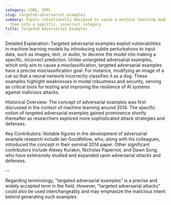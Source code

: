 ```yaml
---
category: CORE, IMPL
slug: targeted-adversarial-examples
summary: Inputs intentionally designed to cause a machine learning model to misclassify
  them into a specific, incorrect category.
title: Targeted Adversarial Examples
---
```


Detailed Explanation:
Targeted adversarial examples exploit vulnerabilities in machine learning models by introducing subtle perturbations to input data, such as images, text, or audio, to deceive the model into making a specific, incorrect prediction. Unlike untargeted adversarial examples, which only aim to cause a misclassification, targeted adversarial examples have a precise misclassification goal. For instance, modifying an image of a cat so that a neural network incorrectly classifies it as a dog. These examples highlight weaknesses in model robustness and security, serving as critical tools for testing and improving the resilience of AI systems against malicious attacks.

Historical Overview:
The concept of adversarial examples was first discussed in the context of machine learning around 2014. The specific notion of targeted adversarial examples gained prominence shortly thereafter as researchers explored more sophisticated attack strategies and defenses.

Key Contributors:
Notable figures in the development of adversarial example research include Ian Goodfellow, who, along with his colleagues, introduced the concept in their seminal 2014 paper. Other significant contributors include Alexey Kurakin, Nicholas Papernot, and Dawn Song, who have extensively studied and expanded upon adversarial attacks and defenses.


--

Regarding terminology, "targeted adversarial examples" is a precise and widely accepted term in the field. However, "targeted adversarial attacks" could also be used interchangeably and may emphasize the malicious intent behind generating such examples.